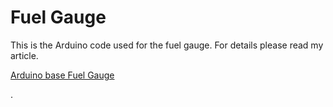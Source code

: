# Fuel Gauge

This is the Arduino code used for the fuel gauge. For details please read my article.

[Arduino base Fuel Gauge](http://naveed.roon.io/making-fuel-gauge)

.
